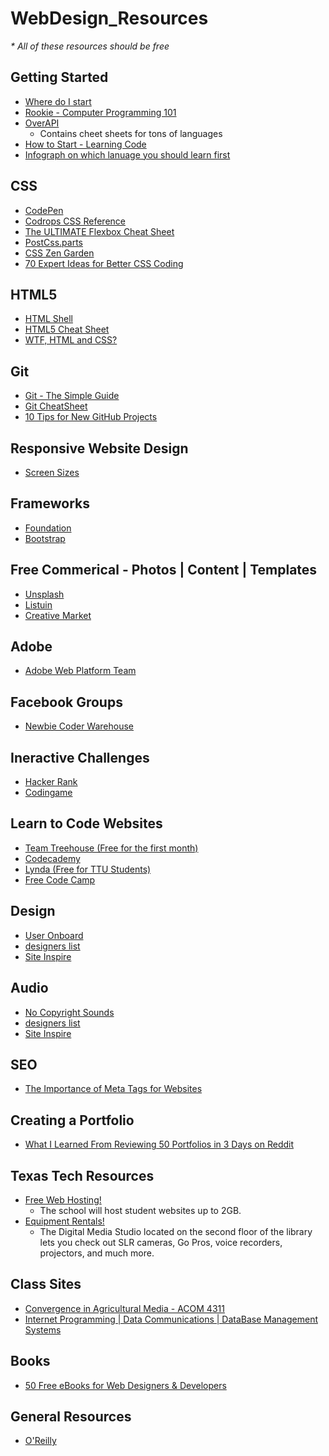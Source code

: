 # WebDesign_Resources
<em>* All of these resources should be free </em>

<h2>Getting Started</h2> 
<ul>
<li><a href="http://rickwest.co.uk/start-learning-web-development">Where do I start</a></li>
<li><a href="http://www.rookiemag.com/2016/08/computer-programming-101/">Rookie - Computer Programming 101</a></li>
<li><a href="http://overapi.com/">OverAPI</a>
<ul><li> Contains cheet sheets for tons of languages</li></ul>
<li><a href="http://www.new2code.com/">How to Start - Learning Code</a></li>
<li><a href="https://www.lucidchart.com/blog/2016/09/22/which-programming-language-should-i-learn-first/">Infograph on which lanuage you should learn first </a></li></ul>
</ul></li></ul>

<h2>CSS</h2>
<ul>
<li><a href="http://codepen.io/">CodePen</a></li>
<li><a href="http://tympanus.net/codrops/css_reference/#section_css-concept">Codrops CSS Reference</a></li>
<li><a href="http://www.sketchingwithcss.com/samplechapter/cheatsheet.html">The ULTIMATE Flexbox Cheat Sheet</a></li>
<li><a href="http://postcss.parts/tag/analysis">PostCss.parts</a></li>
<li><a href="http://www.csszengarden.com/">CSS Zen Garden</a></li>
<li><a href="https://hackhands.com/70-Expert-Ideas-For-Better-CSS-Coding/">70 Expert Ideas for Better CSS Coding</a>
</ul>

<h2>HTML5</h2>
<ul>
<li><a href="http://htmlshell.com/">HTML Shell</a></li>
<li><a href="http://websitesetup.org/html5-cheat-sheet/">HTML5 Cheat Sheet</a></li>
<li><a href="http://wtfhtmlcss.com/">WTF, HTML and CSS?</a></li>
</ul>

<h2>Git</h2> 
<ul>
<li><a href="http://rogerdudler.github.io/git-guide/">Git - The Simple Guide</a></li>
<li><a href="http://ndpsoftware.com/git-cheatsheet.html#loc=index;">Git CheatSheet</a></li>
<li><a href="https://opensource.com/business/16/6/10-tips-new-github-projects">10 Tips for New GitHub Projects</a></li></ul>

<h2>Responsive Website Design</h2> 
<ul>
<li><a href="http://screensiz.es/phone">Screen Sizes</a></li>
</ul>

<h2> Frameworks </h2>
<ul>
<li><a href="http://foundation.zurb.com/">Foundation</a></li>
<li><a href="http://getbootstrap.com/">Bootstrap</a></li>
</ul>

<h2> Free Commerical - Photos | Content | Templates </h2>
<ul>
<li><a href="https://unsplash.com/">Unsplash</a></li>
<li><a href="http://listuin.com/">Listuin</a></li>
<li><a href="https://creativemarket.com">Creative Market</a></li>
</ul>

<h2> Adobe </h2>
<ul><li><a href="http://webplatform.adobe.com/">Adobe Web Platform Team</a></li></ul>

<h2>Facebook Groups</h2> 
<ul><li><a href="https://www.facebook.com/groups/1594816820775537/">Newbie Coder Warehouse</a></li></ul>

<h2>Ineractive Challenges </h2> 
<ul><li><a href="https://www.hackerrank.com/">Hacker Rank</a></li>
<li><a href="https://www.codingame.com">Codingame</a></li></ul>

<h2> Learn to Code Websites </h2>
<ul><li><a href="https://teamtreehouse.com">Team Treehouse (Free for the first month)</a></li>
<li><a href="https://www.codecademy.com">Codecademy</a></li>
<li><a href="https://library.ttu.edu/lynda/">Lynda (Free for TTU Students)</a></li>
<li><a href="www.freecodecamp.com">Free Code Camp</a></li>
</ul>

<h2>Design</h2>
<ul><li><a href="https://www.useronboard.com/">User Onboard</a></li>
<li><a href="http://www.designerslist.info/">designers list</a></li>
<li><a href="https://www.siteinspire.com/">Site Inspire</a></li>
</ul>

<h2>Audio</h2>
<ul><li><a href="https://www.youtube.com/channel/UC_aEa8K-EOJ3D6gOs7HcyNg">No Copyright Sounds</a></li>
<li><a href="http://www.designerslist.info/">designers list</a></li>
<li><a href="https://www.siteinspire.com/">Site Inspire</a></li>
</ul>

<h2>SEO</h2>
<ul>
<li><a href="http://www.seoindiarank.in/blogs/importance-of-meta-tags-for-websites/">The Importance of Meta Tags for Websites</a></li>
</ul>

<h2>Creating a Portfolio</h2>
<ul>
    <li><a href="https://medium.freecodecamp.com/i-reviewed-fifty-portfolios-on-reddit-and-this-is-what-i-learned-e5d2b43150bc#.vqt9v5guf"> What I Learned From Reviewing 50 Portfolios in 3 Days on Reddit</a></li>
</ul>

<h2> Texas Tech Resources</h2>
<ul><li><a href="http://www.depts.ttu.edu/ithelpcentral/solutions/myweb/">Free Web Hosting!</a>
    <ul><li> The school will host student websites up to 2GB.</li></ul>
<li><a href="http://library.ttu.edu/services/technology/dms/index.php">Equipment Rentals!</a>
    <ul><li>The Digital Media Studio located on the second floor of the library lets you check out SLR cameras, Go Pros, voice recorders, projectors, and much more.</li></ul>
</li></ul>

<h2> Class Sites  </h2> 
<ul>
<li><a href="http://myweb.ttu.edu/cmeyers/acom4311/">Convergence in Agricultural Media - ACOM 4311</a>
<li><a href="http://tgiddens.ba.ttu.edu/">Internet Programming | Data Communications | DataBase Management Systems</a>
</ul>
<h2>Books</h2>
<ul><li><a href="https://speckyboy.com/free-web-design-ebooks-2014/">50 Free eBooks for Web Designers &amp; Developers</a></li></ul>

<h2>General Resources</h2>
<ul><li><a href="https://www.oreilly.com/topics/web-programming">O'Reilly</a></li></ul>
